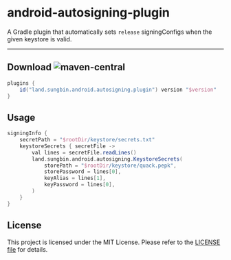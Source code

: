 # android-autosigning-plugin

A Gradle plugin that automatically sets `release` signingConfigs when the given keystore is valid.

---

## Download ![maven-central](https://img.shields.io/maven-central/v/land.sungbin.android.autosigning/android.autosigning.plugin)

```gradle
plugins {
    id("land.sungbin.android.autosigning.plugin") version "$version"
}
```

## Usage

```gradle
signingInfo {
    secretPath = "$rootDir/keystore/secrets.txt"
    keystoreSecrets { secretFile ->
        val lines = secretFile.readLines()
        land.sungbin.android.autosigning.KeystoreSecrets(
            storePath = "$rootDir/keystore/quack.pepk",
            storePassword = lines[0],
            keyAlias = lines[1],
            keyPassword = lines[0],
        )
    }
}
```

## License

This project is licensed under the MIT License. Please refer to the [LICENSE file](LICENSE) for details.
